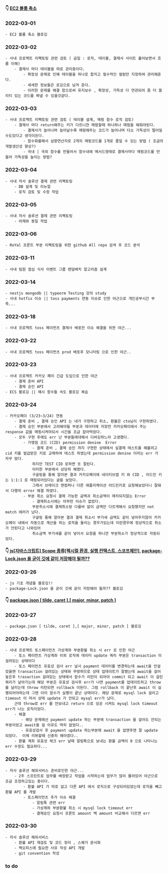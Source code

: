 #### 👇 [EC2 볼룸 축소](https://youngchang.tistory.com/entry/EC2-volume-%EC%B6%95%EC%86%8C-EBS) 
### 2022-03-01
    - EC2 볼룸 축소 블로깅
    
### 2022-03-02
    - 사내 프로젝트 리펙토링 관련 검토 ( 금일 : 로직, 테이블, 결제사 사이트 훑어보면서 흐름 이해)
        - 결제사 마다 테이블을 따로 관리중이다. 
            - 확장성 문제로 인해 테이블을 하나로 합치고 필수적인 컬럼만 지정하여 관리해준다.
            - 세세한 정보들은 로깅으로 남겨 준다.
            - 이러한 문제를 해결 함으로써 유지보수 , 확장성, 가독성 다 연관되어 좀 더 퀄리티 있는 코드를 짜낼 수 있을것같다.
    
### 2022-03-03
    - 사내 프로젝트 리펙토링 관련 검토 ( 테이블 설계, 매핑 함수 로직 검토)
        - 결제사 마다 return해주는 키가 다르니깐 매핑할때 하나하나 매핑을 해줘야된다.
            - 결제사가 늘어나며 늘어날수록 매핑해주는 코드가 늘어나며 다소 가독성이 떨어질수도있다고 생각이든다.
            - 함수화를해서 삼항연산자로 2개의 매핑코드를 1개로 줄일 수 있는 방법 ( 조금의 개발생산성 향상?)
            - 국내 | 국외 함수를 만들어서 함수내에 메서드형태로 결제사마다 매핑코드를 만들어 가독성을 높이는 방법?
            
### 2022-03-04
    - 사내 자사 솔루션 결제 관련 리펙토링
        - DB 설계 및 리뉴얼
        - 로직 검토 및 수정 작업

### 2022-03-05
    - 사내 자사 솔루션 결제 관련 리펙토링
        - 어제와 동일 작업
        
### 2022-03-06
    - RoYal 프론트 부분 리펙토링을 위한 github All repo 검색 후 코드 분석

### 2022-03-11
    - 사내 팀원 점심 식사 이벤트 그룹 랜덤배치 알고리즘 설계 

### 2022-03-14

    - nestjs mongodb || typeorm Testing 강의 study
    - 사내 hotfix 이슈 || toss payments 연동 이슈로 인한 야근으로 개인공부시간 부족...

### 2022-03-18
    - 사내 프로젝트 toss 페이먼츠 결제사 배포전 이슈 해결을 위한 야근...

### 2022-03-22
    - 사내 프로젝트 toss 페이먼츠 prod 배포후 모니터링 으로 인한 야근..

### 2022-03-23
    - 사내 프로젝트 카카오 페이 긴급 도입으로 인한 야근
        - 결제 준비 API
        - 결제 승인 API
    - ECS 블로깅 || 해시 함수들 속도 블로깅 복습

### 2022-03-24
    - 카카오페이 (3/23~3/24) 연동
        - 결제 준비 , 결제 승인 API 는 내가 구현하고 취소, 환불은 cto님이 구현하였다.
        - 결제 승인 부분에서 고려해야될 부분과 데이터에 저장전 카카오페이에서 주는 response 값을 매핑시켜야되서 시간을 조금 잡아먹었다.
        - 모두 구현 후에도 err 난 부분들에대해서 디버깅하느라 고생했다.
            - 가맹점 코드 (CID) permission denine  Error
                - 결제 준비 , 결제 승인 까지 구현한 상태에서 실결제 테스트를 해볼려고 cid 키를 발급받은 키로 교체하여 테스트 하였는데 permission denine 이라는 err 가 자꾸 떴다. 
                하지만 TEST CID 로하면 또 잘된다.
                이러한 부분에서 상당히 해맸다.
                구글링을 통해 알아본 결과 카카오페이에 네이티브앱 키 와 CID , 어드민 키는 1:1:1 로 매핑되어있다는 글을 보았다.
                그래서 브레이크 앤컴퍼니 다른 애플리케이션 어드민키로 요청해보았더니 잘돼서 다행히 error 해결 하였다.
            - 부분 취소 요청시 결제 가능한 금액과 취소금액이 매치되지않는 Error
                - 결제취소시에는 아무런 이슈가 없었다.
                부분취소시에 결제취소랑 다를바 없이 금액만 다르게해서 요청했지만 not match 에러가 났다.
                구글링 통해 알아본 결과 결제 취소시 부가세 금액도 같이 넣어주지않아 카카오페이 내에서 자동으로 계산을 하는 로직을 돌리는 경우가있는데 이런경우에 정상적으로 취소가 안된다고 나와있어
                취소금액 부가세를 같이 넣어서 요청을 하니깐 부분취소가 정상적으로 작동되었다.
                
#### 👇 [js[자바스크립트] Scope 종류[렉시컬 환경, 실행 컨텍스트, 스코프체인]](https://youngchang.tistory.com/entry/js%EC%9E%90%EB%B0%94%EC%8A%A4%ED%81%AC%EB%A6%BD%ED%8A%B8-Scope-%EC%A2%85%EB%A5%98%EB%A0%89%EC%8B%9C%EC%BB%AC-%ED%99%98%EA%B2%BD-%EC%8B%A4%ED%96%89-%EC%BB%A8%ED%85%8D%EC%8A%A4%ED%8A%B8-%EC%8A%A4%EC%BD%94%ED%94%84%EC%B2%B4%EC%9D%B8), [package-Lock.json 을 굳이 깃에 같이 저장해야 될까??](https://youngchang.tistory.com/entry/package-Lockjson-%EC%9D%84-%EA%B5%B3%EC%9D%B4-%EA%B9%83%EC%97%90-%EA%B0%99%EC%9D%B4-%EC%A0%80%EC%9E%A5%ED%95%B4%EC%95%BC-%EB%90%A0%EA%B9%8C) 
### 2022-03-26
    - js 기초 개념들 블로깅!!
    - package-Lock.json 을 굳이 깃에 같이 저장해야 될까?? 블로깅
    
#### 👇 [package.json [ tilde, caret ],[ major, minor, patch ]](https://youngchang.tistory.com/entry/packagejson-tilde-caret-major-minor-patch) 
### 2022-03-27
    - package.json [ tilde, caret ],[ major, minor, patch ] 블로깅

### 2022-03-28
    - 사내 프로젝트 토스페이먼츠 가상계좌 부분환불 취소 시 err 로 인한 야근
        - 토스 페이먼츠 가상계좌 이외 로직에 데이터 update 쿼리 부분은 transaction 이 걸려있는 상태이다
        - 토스 페이먼츠 유효성 검사 err 날시 payment 데이터를 변경하는데 await을 안걸었을땐 transaction 걸려있는 상태와 무방하므로 상태 업데이트가 잘됐는데 await을 걸어 놓은후 trasaction 걸려있는 상태에서 함수가 리턴이 되어야 commit 되고 await 이 걸린 쿼리가 날아가는데 해당 부분은 유효성 검사후 err가 나면 payment를 업데이트하고 throw를 날리는데 throw 리턴되면 rollback 이된다. 그럼 rollback 이 끝난후 await 이 실행되어야하는데 그땐 이미 함수가 실행이 끝난 상태이다. 해당 문제로 mysql lock 걸리고 timeout 이 떠서 상태 update 가 안되고 mysql err가 났다.
        근데 throw로 err 를 안보내고 return 으로 성공 시켜도 mysql lock timeout err가 나는 로직이었다.
        - 해결
           - 해당 문제에선 payment update 하는 부분에 transaction 을 걸어도 안되는 부분이었고 await을 걸 이유도 딱히 없었다.. 
           - 유효성검사 후 payment update 하는부분에 await 을 없앤후엔 잘 update 되었다.  이제 리뷰할때 신중히 해야겠다..
        - 환불 계좌 유효성 체크 err 날때 알림톡으로 보내는 환불 금액이 0 으로 나타나는 err 수정도 필요하다...

### 2022-03-29
    - 자사 솔루션 해외서비스 준비로인한 야근...
        - 2주 스프린트로 업무를 배정받고 작업을 시작하는데 업무가 많이 몰려있어 야근으로 조금 조정하고있는 중이다.
            - 환불 API 가 따로 없고 다른 API 에서 로직으로 구성되어있었는데 로직을 빼고 환불 API 를 개발
            - 토스페이먼츠 추가 이슈 해결
                - 알림톡 관련 err
                - 가상계좌 부분환불 취소 시 mysql lock timeout err
                - 결제승인 요청시 프론트 amount 백 amount 비교해서 다르면 err 

### 2022-03-30
    - 자사 솔루션 해외서비스
        - 환불 API 재검토 및 코드 정리 , 스웨거 문서화
        - 백오피스에 필요한 사유 작성 API 개발
        - git convention 작성
        
### to do

